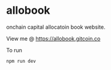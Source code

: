 # allobook
onchain capital allocatoin book website.

View me @ https://allobook.gitcoin.co

To run

```
npm run dev
```